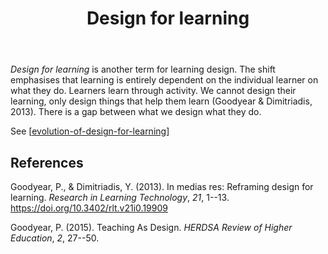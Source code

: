 ﻿---
title: Design for learning 
---

_Design for learning_ is another term for learning design. The shift emphasises that learning is entirely dependent on the individual learner on what they do. Learners learn through activity. We cannot design their learning, only design things that help them learn (Goodyear & Dimitriadis, 2013). There is a gap between what we design what they do.

See [[evolution-of-design-for-learning]]

## References 

Goodyear, P., & Dimitriadis, Y. (2013). In medias res: Reframing design for learning. *Research in Learning Technology*, *21*, 1--13. <https://doi.org/10.3402/rlt.v21i0.19909>

Goodyear, P. (2015). Teaching As Design. *HERDSA Review of Higher Education*, *2*, 27--50.

[//begin]: # "Autogenerated link references for markdown compatibility"
[evolution-of-design-for-learning]: evolution-of-design-for-learning "Evolution of design for learning"
[//end]: # "Autogenerated link references"